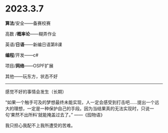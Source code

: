 # 2023.3.7

**算法**/安全——备赛校赛

高数 /**概率论**——糊弄作业

英语/**日语**——新编日语第8课

**编程**/开发——c#

项目/**网络**——OSPF扩展

其他——玩东方，状态不好

------

感觉不好的事情会发生（长期）

“如果一个触手可及的梦想最终未能实现，人一定会感受到打击吧……提出一个远大的理想，一定是一种保护自己的手段。因为当结果真的无法实现时，只说一句‘果然不出所料’就能掩盖过去了。” ——《囮物语》

我只担心我配不上我所遭受的苦难。

